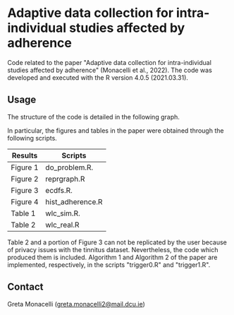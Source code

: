# Adaptive data collection for intra-individual studies affected by adherence

Code related to the paper "Adaptive data collection for intra-individual studies affected by adherence" (Monacelli et al., 2022). The code was developed and executed with the R version 4.0.5 (2021.03.31).  

## Usage

The structure of the code is detailed in the following graph.

In particular, the figures and tables in the paper were obtained through the following scripts. 

| Results  |  Scripts          |
| -------- | ---------------   |
| Figure 1 |  do_problem.R.    | 
| Figure 2 |  reprgraph.R      | 
| Figure 3 |  ecdfs.R.         |
| Figure 4 |  hist_adherence.R | 
| Table 1  |  wlc_sim.R.       |
| Table 2  | wlc_real.R        |


Table 2 and a portion of Figure 3 can not be replicated by the user because of privacy issues with the tinnitus dataset. Nevertheless, the code which produced them is included. Algorithm 1 and Algorithm 2 of the paper are implemented, respectively, in the scripts "trigger0.R" and "trigger1.R".

## Contact

Greta Monacelli (greta.monacelli2@mail.dcu.ie)




